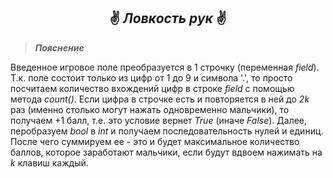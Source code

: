 <h2 align="center">
    ✌️ <i><b>Ловкость рук</b></i> ✌️
</h2>

> **_Пояснение_**

Введенное игровое поле преобразуется в 1 строчку (переменная _field_). Т.к. поле состоит только из цифр от 1 до 9 и символа '.', то просто посчитаем количество вхождений цифр в строке _field_ с помощью метода _count()_. Если цифра в строчке есть и повторяется в ней до _2k_ раз (именно столько могут нажать одновременно мальчики), то получаем +1 балл, т.е. это условие вернет _True_ (иначе _False_). Далее, перобразуем _bool_ в _int_ и получаем последовательность нулей и единиц. После чего суммируем ее - это и будет максимальное количество баллов, которое заработают мальчики, если будут вдвоем нажимать на _k_ клавиш каждый.
